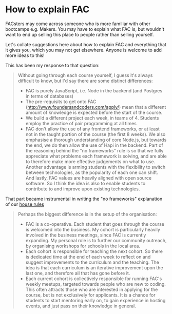 # How to explain FAC

FACsters may come across someone who is more familiar with other bootcamps e.g. Makers. You may have to explain what FAC is, but wouldn't want to end up selling this place to people rather than selling yourself.

Let's collate suggestions here about how to explain FAC and everything that it gives you, which you may not get elsewhere. Anyone is welcome to add more ideas to this!

This has been my response to that question:
> Without going through each course yourself, I guess it's always difficult to know, but I'd say there are some distinct differences:
> - FAC is purely JavaScript, i.e. Node in the backend (and Postgres in terms of databases)
> - The pre-requisits to get onto FAC (http://www.foundersandcoders.com/apply/) mean that a different amount of knowledge is expected before the start of the course.
> - We build a different project each week, in teams of 4. Students employ the practice of pair programming at all times
> - FAC don't allow the use of any frontend frameworks, or at least not in the taught portion of the course (the first 8 weeks). We also emphasise a thorough understanding of core Node.js, but towards the end, we do then allow the use of Hapi in the backend. Part of the reasoning behind the "no frameworks" rule is so that we fully appreciate what problems each framework is solving, and are able to therefore make more effective judgements on what to use. Another advantage is arming students with the flexibility to switch between technologies, as the popularity of each one can shift. And lastly, FAC values are heavily aligned with open source software. So I think the idea is also to enable students to contribute to and improve upon existing technologies.

That part became instrumental in writing the "no frameworks" explanation of our [house rules](https://github.com/foundersandcoders/master-reference/blob/master/coursebook/general/house-rules.md)

> Perhaps the biggest difference is in the setup of the organisation:
> - FAC is a co-operative. Each student that goes through the course is welcomed into the business. My cohort is particularly heavily involved in the business meetings, since FAC is currently expanding. My personal role is to further our community outreach, by organising workshops for schools in the local area.
> - Each cohort is responsible for teaching the next cohort. So there is dedicated time at the end of each week to reflect on and suggest improvements to the curriculum and the teaching. The idea is that each curriculum is an iterative improvement upon the last one, and therefore all that has gone before it.
> - Each current cohort is collectively responsible for running FAC's weekly meetups, targeted towards people who are new to coding. This often attracts those who are interested in applying for the course, but is not exclusively for applicants. It is a chance for students to start mentoring early on, to gain experience in hosting events, and just pass on their knowledge in general.
